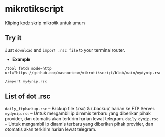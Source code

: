 # mikrotikscript
Kliping kode skrip mikrotik untuk umum

## Try it

Just `download` and `import .rsc file` to your terminal router.

* **Example**
```
/tool fetch mode=http url="https://github.com/masnocteam/mikrotikscript/blob/main/mydynip.rsc"
```

```
/import mydynip.rsc
```

## List of dot .rsc

`daily_ftpbackup.rsc` – Backup file (.rsc) & (.backup) harian ke FTP Server.
`mydynip.rsc` – Untuk mengambil ip dinamis terbaru yang diberikan pihak provider, dan otomatis akan terkirim harian lewat telegram.
`daily_dynip.rsc` – Untuk mengambil ip dinamis terbaru yang diberikan pihak provider, dan otomatis akan terkirim harian lewat telegram.

